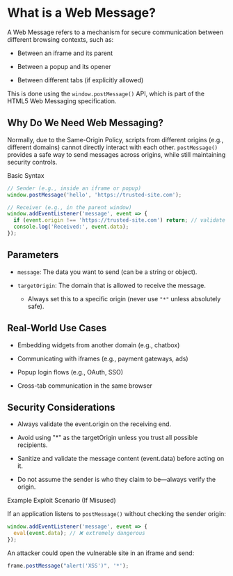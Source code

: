 # What is a Web Message?

A Web Message refers to a mechanism for secure communication between different browsing contexts, such as:

- Between an iframe and its parent

- Between a popup and its opener

- Between different tabs (if explicitly allowed)

This is done using the `window.postMessage()` API, which is part of the HTML5 Web Messaging specification.

## Why Do We Need Web Messaging?

Normally, due to the Same-Origin Policy, scripts from different origins (e.g., different domains) cannot directly interact with each other.
`postMessage()` provides a safe way to send messages across origins, while still maintaining security controls.

Basic Syntax

```javascript
// Sender (e.g., inside an iframe or popup)
window.postMessage('hello', 'https://trusted-site.com');

// Receiver (e.g., in the parent window)
window.addEventListener('message', event => {
  if (event.origin !== 'https://trusted-site.com') return; // validate origin
  console.log('Received:', event.data);
});
```

## Parameters

- `message`: The data you want to send (can be a string or object).

- `targetOrigin`: The domain that is allowed to receive the message.

  - Always set this to a specific origin (never use `"*"` unless absolutely safe).

## Real-World Use Cases

- Embedding widgets from another domain (e.g., chatbox)

- Communicating with iframes (e.g., payment gateways, ads)

- Popup login flows (e.g., OAuth, SSO)

- Cross-tab communication in the same browser

## Security Considerations

- Always validate the event.origin on the receiving end.

- Avoid using "\*" as the targetOrigin unless you trust all possible recipients.

- Sanitize and validate the message content (event.data) before acting on it.

- Do not assume the sender is who they claim to be—always verify the origin.

Example Exploit Scenario (If Misused)

If an application listens to `postMessage()` without checking the sender origin:

```javascript
window.addEventListener('message', event => {
  eval(event.data); // ❌ extremely dangerous
});
```

An attacker could open the vulnerable site in an iframe and send:

```javascript
frame.postMessage("alert('XSS')", '*');
```
